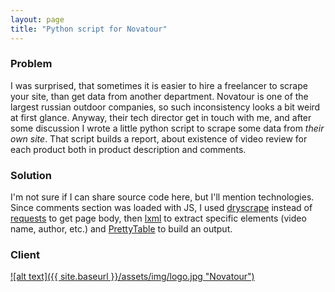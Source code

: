 ```yaml
---
layout: page
title: "Python script for Novatour"
---
```


### Problem
I was surprised, that sometimes it is easier to hire a freelancer to scrape your site, than get data from another department. Novatour is one of the largest russian outdoor companies, so such inconsistency looks a bit weird at first glance. Anyway, their tech director get in touch with me, and after some discussion I wrote a little python script to scrape some data from _their own site_. That script builds a report, about existence of video review for each product both in product description and comments. 
### Solution
I'm not sure if I can share source code here, but I'll mention technologies.
Since comments section was loaded with JS, I used [dryscrape](https://pypi.python.org/pypi/dryscrape/) instead of [requests](https://pypi.python.org/pypi/requests) to get page body, then [lxml](https://pypi.python.org/pypi/lxml) to extract specific elements (video name, author, etc.) and [PrettyTable](https://pypi.python.org/pypi/PrettyTable) to build an output.

### Client
[![alt text]({{ site.baseurl }}/assets/img/logo.jpg "Novatour")](http://novatour.ru)